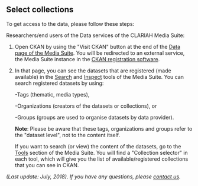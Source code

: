 ## Select collections

To get access to the data, please follow these steps:

Researchers/end users of the Data services of the CLARIAH Media Suite:

1. Open CKAN by using the "Visit CKAN" button at the end of the [Data page of the Media Suite](http://mediasuite.clariah.nl/data). You will be redirected to an external service, the Media Suite instance in the [CKAN registration software](http://mediasuitedata.clariah.nl/dataset).

2. In that page, you can see the datasets that are registered (made available) in the [Search](<http://mediasuite.clariah.nl/documentation/howtos/single-search>) and [Inspect](<http://mediasuite.clariah.nl/documentation/howtos/collection-inspector>) tools of the Media Suite. You can search registered datasets by using:

   -Tags (thematic, media types), 

   -Organizations (creators of the datasets or collections), or 

   -Groups (groups are used to organise datasets by data provider). 

   **Note**: Please be aware that these tags, organizations and groups refer to the "dataset level", not to the content itself.

   If you want to search (or view) the content of the datasets, go to the [Tools](http://mediasuite.clariah.nl/tools) section of the Media Suite. You will find a "Collection selector" in each tool, which will give you the list of available/registered collections that you can see in CKAN.
   
   

*(Last update: July, 2018)*. *If you have any questions, please [contact us]( https://mediasuite.clariah.nl/contact ).*